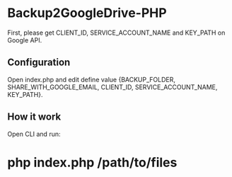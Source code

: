 Backup2GoogleDrive-PHP
======================

First, please get CLIENT_ID, SERVICE_ACCOUNT_NAME and KEY_PATH on Google API.

Configuration
-------------
Open index.php and edit define value {BACKUP_FOLDER, SHARE_WITH_GOOGLE_EMAIL, CLIENT_ID, SERVICE_ACCOUNT_NAME, KEY_PATH}.

How it work
-----------

Open CLI and run:

# php index.php /path/to/files
